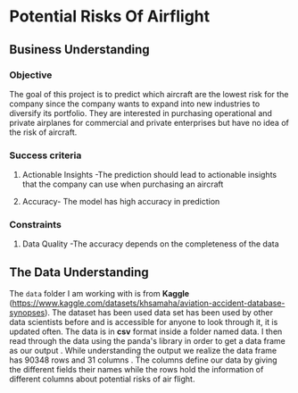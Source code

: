 # Potential Risks Of Airflight

##  Business Understanding
 
 ### Objective
The goal of this project is to predict which aircraft are the lowest risk for the company since the company wants to expand into new industries to diversify its portfolio. They are interested in purchasing operational and private airplanes for commercial and private enterprises but have no idea of the risk of aircraft.

### Success criteria
1. Actionable Insights -The prediction should lead to actionable insights that the company can use when purchasing an aircraft

2. Accuracy- The model has high accuracy in prediction 
 
### Constraints
1. Data Quality -The accuracy depends on the completeness of the data

## The Data Understanding

The `data` folder I am working with is from **Kaggle** (https://www.kaggle.com/datasets/khsamaha/aviation-accident-database-synopses). The dataset has been used data set has been used by other data scientists before and is accessible for anyone to look through it, it is updated often. The data  is in **csv** format inside a folder named data. I then read through the data using the panda's library in order to get a data frame as our output . While understanding the output we realize the data frame has 90348 rows and 31 columns . The columns define our data by giving the different fields their names while the rows hold the information of different columns about potential risks of air flight.


